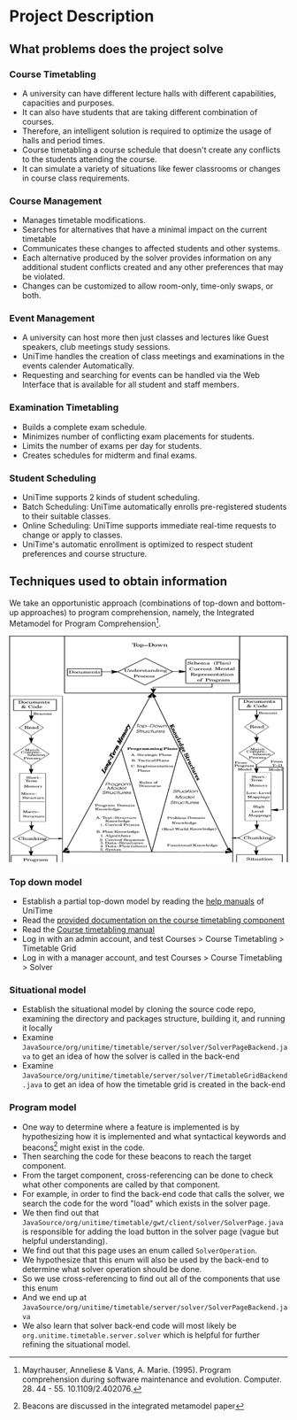 # Project Description

## What problems does the project solve

### Course Timetabling

- A university can have different lecture halls with different capabilities, capacities and purposes.
- It can also have students that are taking different combination of courses.
- Therefore, an intelligent solution is required to optimize the usage of halls and period times.
- Course timetabling a course schedule that doesn't create any conflicts to the students attending the course.
- It can simulate a variety of situations like fewer classrooms or changes in course class requirements.

### Course Management

- Manages timetable modifications.
- Searches for alternatives that have a minimal impact on the current timetable
- Communicates these changes to affected students and other systems.
- Each alternative produced by the solver provides information on any additional student conflicts created and any other preferences that may be violated.
- Changes can be customized to allow room-only, time-only swaps, or both.

### Event Management

- A university can host more then just classes and lectures like Guest speakers, club meetings study sessions.
- UniTime handles the creation of class meetings and examinations in the events calender Automatically.
- Requesting and searching for events can be handled via the Web Interface that is available for all student and staff members.

### Examination Timetabling

- Builds a complete exam schedule.
- Minimizes number of conflicting exam placements for students.
- Limits the number of exams per day for students.
- Creates schedules for midterm and final exams.

### Student Scheduling

- UniTime supports 2 kinds of student scheduling.
- Batch Scheduling: UniTime automatically enrolls pre-registered students to their suitable classes.
- Online Scheduling: UniTime supports immediate real-time requests to change or apply to classes.
- UniTime's automatic enrollment is optimized to respect student preferences and course structure.

## Techniques used to obtain information

We take an opportunistic approach (combinations of top-down and bottom-up approaches) to program comprehension,
namely, the Integrated Metamodel for Program Comprehension[^integrated-metamodel].

![The integrated metamodel for program comprehension](./integrated-metamodel.png)

### Top down model

- Establish a partial top-down model by reading the [help manuals](https://www.unitime.org/) of UniTime
- Read the [provided documentation on the course timetabling component](https://www.unitime.org/uct_courses.php)
- Read the [Course timetabling manual](https://docs.google.com/document/d/1NZmKnmrjM2Tqg7dO18cWcMIe_GrtilQtKw6d1WGWBtY)
- Log in with an admin account, and test Courses > Course Timetabling > Timetable Grid
- Log in with a manager account, and test Courses > Course Timetabling > Solver

### Situational model

- Establish the situational model by cloning the source code repo, examining the directory and packages structure,
  building it, and running it locally
- Examine `JavaSource/org/unitime/timetable/server/solver/SolverPageBackend.java` to get an idea of how the solver
  is called in the back-end
- Examine `JavaSource/org/unitime/timetable/server/solver/TimetableGridBackend.java` to get an idea of how the timetable
  grid is created in the back-end

### Program model

- One way to determine where a feature is implemented is by
  hypothesizing how it is implemented and what syntactical keywords and beacons[^beacons] might exist in the code.
- Then searching the code for these beacons to reach the target component.
- From the target component, cross-referencing can be done to check what other components are called by that component.
- For example, in order to find the back-end code that calls the solver,
  we search the code for the word "load" which exists in the solver page.
- We then find out that `JavaSource/org/unitime/timetable/gwt/client/solver/SolverPage.java` is responsible for adding
  the load button in the solver page (vague but helpful understanding).
- We find out that this page uses an enum called `SolverOperation`.
- We hypothesize that this enum will also be used by the back-end to determine what solver operation should be done.
- So we use cross-referencing to find out all of the components that use this enum
- And we end up at `JavaSource/org/unitime/timetable/server/solver/SolverPageBackend.java`
- We also learn that solver back-end code will most likely be `org.unitime.timetable.server.solver` which is helpful
  for further refining the situational model.

[^integrated-metamodel]:
    Mayrhauser, Anneliese & Vans, A. Marie. (1995).
    Program comprehension during software maintenance and evolution. Computer. 28. 44 - 55. 10.1109/2.402076.

[^beacons]: Beacons are discussed in the integrated metamodel paper[^integrated-metamodel]
